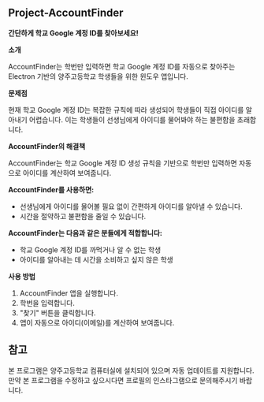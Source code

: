 ## Project-AccountFinder

**간단하게 학교 Google 계정 ID를 찾아보세요!**

**소개**

AccountFinder는 학번만 입력하면 학교 Google 계정 ID를 자동으로 찾아주는 Electron 기반의 양주고등학교 학생들을 위한 윈도우 앱입니다. 

**문제점**

현재 학교 Google 계정 ID는 복잡한 규칙에 따라 생성되어 학생들이 직접 아이디를 알아내기 어렵습니다. 이는 학생들이 선생님에게 아이디를 물어봐야 하는 불편함을 초래합니다.

**AccountFinder의 해결책**

AccountFinder는 학교 Google 계정 ID 생성 규칙을 기반으로 학번만 입력하면 자동으로 아이디를 계산하여 보여줍니다. 

**AccountFinder를 사용하면:**

* 선생님에게 아이디를 물어볼 필요 없이 간편하게 아이디를 알아낼 수 있습니다.
* 시간을 절약하고 불편함을 줄일 수 있습니다.

**AccountFinder는 다음과 같은 분들에게 적합합니다:**

* 학교 Google 계정 ID를 까먹거나 알 수 없는 학생
* 아이디를 알아내는 데 시간을 소비하고 싶지 않은 학생

**사용 방법**

1. AccountFinder 앱을 실행합니다.
2. 학번을 입력합니다.
3. "찾기" 버튼을 클릭합니다.
4. 앱이 자동으로 아이디(이메일)를 계산하여 보여줍니다.



## 참고

본 프로그램은 양주고등학교 컴퓨터실에 설치되어 있으며 자동 업데이트를 지원합니다. 만약 본 프로그램을 수정하고 싶으시다면 프로필의 인스타그램으로 문의해주시기 바랍니다.
